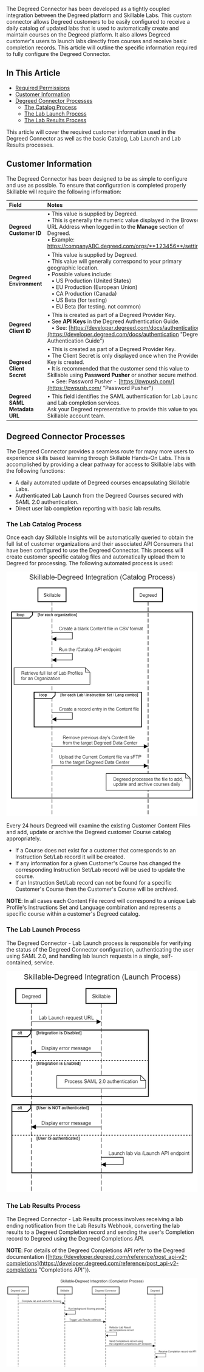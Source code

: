 The Degreed Connector has been developed as a tightly coupled integration between the Degreed platform and Skillable Labs. This custom connector allows Degreed customers to be easily configured to receive a daily catalog of updated labs that is used to automatically create and maintain courses on the Degreed platform. It also allows Degreed customer's users to launch labs directly from courses and receive basic completion records. This article will outline the specific information required to fully configure the Degreed Connector.

## In This Article 

- [Required Permissions](#required-permissions)
- [Customer Information](#customer-information)
- [Degreed Connector Processes](#degreed-connector-processes)
    - [The Catalog Process](#the-catalog-process)
    - [The Lab Launch Process](#the-lab-launch-process)
    - [The Lab Results Process](#the-lab-results-process)

This article will cover the required customer information used in the Degreed Connector as well as the basic Catalog, Lab Launch and Lab Results processes.

## Customer Information

The Degreed Connector has been designed to be as simple to configure and use as possible. To ensure that configuration is completed properly Skillable will require the following information:

| Field | Notes |
|:---|:---|
| **Degreed Customer ID** | • This value is supplied by Degreed.<br>• This is generally the numeric value displayed in the Browser URL Address when logged in to the **Manage** section of Degreed.<br>• Example: https://companyABC.degreed.com/orgs/**123456**/settings. |
| **Degreed Environment** | • This value is supplied by Degreed.<br>• This value will generally correspond to your primary geographic location.<br>• Possible values include:<br>&nbsp;&nbsp;&nbsp;• US Production (United States)<br>&nbsp;&nbsp;&nbsp;• EU Production (European Union)<br>&nbsp;&nbsp;&nbsp;• CA Production (Canada)<br>&nbsp;&nbsp;&nbsp;• US Beta (for testing)<br>&nbsp;&nbsp;&nbsp;• EU Beta (for testing. not common) |
| **Degreed Client ID** | • This is created as part of a Degreed Provider Key.<br>• See **API Keys** in the Degreed Authentication Guide.<br>&nbsp;&nbsp;&nbsp;• See: [https://developer.degreed.com/docs/authentication](https://developer.degreed.com/docs/authentication "Degreed Authentication Guide") |
| **Degreed Client Secret** | • This is created as part of a Degreed Provider Key.<br>• The Client Secret is only displayed once when the Provider Key is created.<br>• It is recommended that the customer send this value to Skillable using **Password Pusher** or another secure method.<br>&nbsp;&nbsp;&nbsp;• See: Password Pusher - [https://pwpush.com/](https://pwpush.com/ "Password Pusher") |
| **Degreed SAML Metadata URL** | • This field identifies the SAML authentication for Lab Launch and Lab completion services.<br>Ask your Degreed representative to provide this value to your Skillable account team. |

## Degreed Connector Processes

The Degreed Connector provides a seamless route for many more users to experience skills based learning through Skillable Hands-On Labs. This is accomplished by providing a clear pathway for access to Skillable labs with the following functions:

- A daily automated update of Degreed courses encapsulating Skillable Labs.
- Authenticated Lab Launch from the Degreed Courses secured with SAML 2.0 authentication.
- Direct user lab completion reporting with basic lab results.

### The Lab Catalog Process

Once each day Skillable Insights will be automatically queried to obtain the full list of customer organizations and their associated API Consumers that have been configured to use the Degreed Connector. This process will create customer specific catalog files and automatically upload them to Degreed for processing. The following automated process is used:

![Degreed Sequence Diagram - Catalog v2](images/Degreed-Sequence-Diagram-Catalog-v2.png)

Every 24 hours Degreed will examine the existing Customer Content Files and add, update or archive the Degreed customer Course catalog appropriately.

- If a Course does not exist for a customer that corresponds to an Instruction Set/Lab record it will be created.
- If any information for a given Customer's Course has changed the corresponding Instruction Set/Lab record will be used to update the course.
- If an Instruction Set/Lab record can not be found for a specific Customer's Course then the Customer's Course will be archived.

**NOTE**: In all cases each Content File record will correspond to a unique Lab Profile's Instructions Set and Language combination and represents a specific course within a customer's Degreed catalog.

### The Lab Launch Process

The Degreed Connector - Lab Launch process is responsible for verifying the status of the Degreed Connector configuration, authenticating the user using SAML 2.0, and handling lab launch requests in a single, self-contained, service.

![Degreed Sequence Diagram - Launch](images/Degreed-Sequence-Diagram-Launch.png)

### The Lab Results Process

The Degreed Connector - Lab Results process involves receiving a lab ending notification from the Lab Results Webhook, converting the lab results to a Degreed Completion record and sending the user's Completion record to Degreed using the Degreed Completions API.

**NOTE**: For details of the Degreed Completions API refer to the Degreed documentation ([https://developer.degreed.com/reference/post_api-v2-completions](https://developer.degreed.com/reference/post_api-v2-completions "Completions API")).

![Degreed Sequence Diagram - results](images/Degreed-Sequence-Diagram-results.png)

